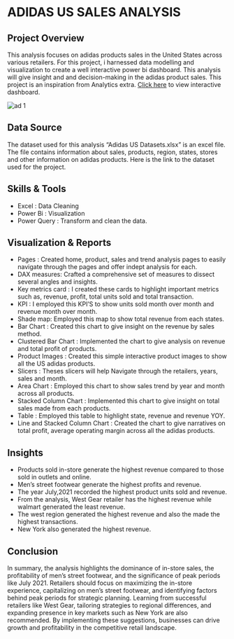 # ADIDAS US SALES ANALYSIS

## Project Overview

This analysis focuses on adidas products sales in the United States across various retailers. For this project, i harnessed data modelling and visualization to create a well interactive power bi dashboard. This analysis will give insight and and decision-making in the adidas product sales. This project is an inspiration from Analytics extra. [Click here](https://app.powerbi.com/view?r=eyJrIjoiZTllZjZiYzctZDM4Ni00OTkxLWJiNWUtMzY5ZWI1ZDI3ZTk0IiwidCI6ImRmODY3OWNkLWE4MGUtNDVkOC05OWFjLWM4M2VkN2ZmOTVhMCJ9) to view interactive dashboard.

![ad 1](https://github.com/TolulopeFasola/Tolulope-Portfolio/assets/170409494/58cdf658-aa80-4865-8cfa-3b3ddfe8206f)

## Data Source 

The dataset used for this analysis “Adidas US Datasets.xlsx” is an excel file. The file contains information about sales, products, region, states, stores and other information on adidas products. Here is the link to the dataset used for the project.

## Skills & Tools

- Excel : Data Cleaning
- Power Bi : Visualization
- Power Query : Transform and clean the data.

## Visualization & Reports
- Pages : Created home, product, sales and trend analysis pages to easily navigate through the pages and offer indept analysis for each.
- DAX measures: Crafted a comprehensive set of measures to dissect several angles and insights.
- Key metrics card : I created these cards to highlight important metrics such as, revenue, profit, total units sold and total transaction.
- KPI : I employed this KPI’S to show units sold month over month and revenue month over month.
- Shade map: Employed this map to show total revenue from each states.
- Bar Chart : Created this chart to give insight on the revenue by sales method.
- Clustered Bar Chart : Implemented the chart to give analysis on revenue and total profit of products.
- Product Images : Created this simple interactive product images to show all the US adidas products.
- Slicers : Theses slicers will help Navigate through the retailers, years, sales and month.
- Area Chart : Employed this chart to show sales trend by year and month across all products.
- Stacked Column Chart : Implemented this chart to give insight on total sales made from each products.
- Table : Employed this table to highlight state, revenue and revenue YOY.
- Line and Stacked Column Chart : Created the chart to give narratives on total profit, average operating margin across all the adidas products.

## Insights

- Products sold in-store generate the highest revenue compared to those sold in outlets and online.
- Men’s street footwear generate the highest profits and revenue.
- The year July,2021 recorded the highest product units sold and revenue.
- From the analysis, West Gear retailer has the highest revenue while walmart generated the least revenue.
- The west region generated the highest revenue and also the made the highest transactions.
- New York also generated the highest revenue.

## Conclusion

In summary, the analysis highlights the dominance of in-store sales, the profitability of men’s street footwear, and the significance of peak periods like July 2021. Retailers should focus on maximizing the in-store experience, capitalizing on men’s street footwear, and identifying factors behind peak periods for strategic planning. Learning from successful retailers like West Gear, tailoring strategies to regional differences, and expanding presence in key markets such as New York are also recommended. By implementing these suggestions, businesses can drive growth and profitability in the competitive retail landscape.
